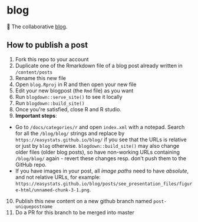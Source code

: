 # blog
:mega: The collaborative [blog](https://easystats.github.io/blog/).



## How to publish a post

1. Fork this repo to your account
2. Duplicate one of the Rmarkdown file of a blog post already written in `/content/posts`
3. Rename this new file
4. Open `blog.Rproj` in R and then open your new file
5. Edit your new blogpost (the `Rmd` file) as you want
6. Run `blogdown::serve_site()` to see it locally
7. Run `blogdown::build_site()`
8. Once  you're satisfied, close R and R studio.
9. **Important steps**:
  - Go to `/docs/categories/r` and open `index.xml` with a notepad. Search for all the `/blog/blog/` strings and replace by `https://easystats.github.io/blog/` if you see that the URLs is relative or just by `blog` otherwise. `blogdown::build_site()` may also change older files (older blog posts), so have non-working URLs containing `/blog/blog/` again - revert these changes resp. don't push them to the GitHub repo.
  - If you have images in your post, all _image paths_ need to have _absolute_, and not relative URLs, for example: `https://easystats.github.io/blog/posts/see_presentation_files/figure-html/unnamed-chunk-3-1.png`.
10. Publish this new content on a new github branch named `post-uniquepostname`
11. Do a PR for this branch to be merged into master
